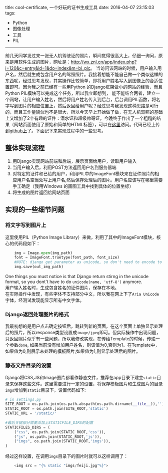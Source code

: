 title: cool-certificate, 一个好玩的证书生成工具
date: 2016-04-07 23:15:03
tags:
- Python
- 图像处理
- 工具
- PIL
---

前几天同学发过来一张无人机驾驶证的照片，瞬间觉得很高大上，仔细一询问，原来是用软件生成的图片，网址是：<http://wx.znl.cn/app/index.php?i=120&c=entry&id=1&do=index&m=bi_pic>。 当访问该网站的时候，用户输入用户名，然后就生成包含用户名的驾照照片。我接着想能不能自己做一个类似这样的东西呢，经过思考发现，其实操作比较简单，即将用户姓名写入到图像上的合适位置即可。因为我之前已经有一些用Python 的Django框架做小的网站的经验，而且Python PIL模块可以完成这个任务，所以我立即想到， 能不能结合两者，建立一个网站，让用户输入姓名，然后将用户姓名传入到后台，后台调用PIL函数，将名字写到图片的相应位置上，然后返回给用户呢？经过思考我发现这种思路是可行的，而且工作量貌似也不是很大，所以今天早上开始做了做，在无人机驾照的基础上又增加了2个有趣的证件：潜水证和超级帅哥证，今晚终于作出了一个粗糙的结果（网站页面使用了原始和简单的HTML标签），可以在[这里](http://115.28.30.25:8001/)访问。代码已经上传到[github上](https://github.com/vra/cool_certificate)了。下面记下来实现过程中的一些思考。
<!--more-->

## 整体实现流程
1.	用Django实现网站前端和后端，展示页面给用户，读取用户输入
2.	当用户输入后，利用POST方法返回用户名到服务器端
3.	对特定的证件和已给的用户，利用PIL中的ImageFont模块来在证件照片的相应用户名空当处写上用户名,然后保存处理后的图片。用户名应该写在哪里需要手工确定（我用Windows 的画图工具中找到具体的位置坐标）
4.	将生成的图片返回给网站页面

## 实现的一些细节问题
### 将文字写到图片上
这里使用PIL（Python Image Library）来做，利用了其中的ImageFont模块，核心的代码段如下：
```python
	img = Image.open(img_path)                                                                                                                                                   draw = ImageDraw.Draw(img)                                                                                                                                               
    font = ImageFont.truetype(font_path, font_size)                                                                                                                          
    #NOTE: django get parameter as unicode, so don't need to encode to unicode.                                                                                                  draw.text(word_pos, name, word_color, font=font)                                                                                                                         
    img.save(out_img_path)                                       
```
One things you must notice is that Django return stirng in the unicode format, so you dont't have to do `unicode(name, 'utf-8')` anymore.  
用户输入姓名时，生成包含姓名的证件图片，保存在本地。  
在实际操作中发现，有些字体不支持部分中文，所以我在网上下了`Aria Unicode`字体，经测试发现能显示所有中文字体。  

### Django返回处理图片的格式
我最初想的是用户点击确定按钮后，跳转到新的页面，在这个页面上单独显示处理后的照片，所以response类型设置成`image/jpeg`即可。但实际操作中出现问题，只返回照片似乎有一些问题，所以我修改实现，在传给Template的时候，传递一个参数`done`, 如果当前没有增加用户姓名，则该值为0,否则为1。在Template中，如果值为0,则展示未处理的模板图片;如果值为1,则显示处理后的图片。


### 静态文件目录的设置
Django将CSS,JS和Image图片都看作静态文件，推荐在app目录下建立`static`目录来保存这些文件。这里需要进行一定的设置，将保存模板图片和生成图片的目录`imgs`增加到`static`目录下，设置代码如下:
```python
# in settings.py
SITE_ROOT = os.path.join(os.path.abspath(os.path.dirname(__file__)),'')                                                                                                      
STATIC_ROOT = os.path.join(SITE_ROOT,'static')                                                                                                                               
STATIC_URL = '/static/'                                                                                                                                                      
                                                                                                                                                                             
#最后关键部分需要添加上STATICFILE_DIRS的配置                                                                                                                                 
STATICFILES_DIRS = (                                                                                                                                                         
    ("css", os.path.join(STATIC_ROOT,'css')),                                                                                                                                
    ("js", os.path.join(STATIC_ROOT,'js')),                                                                                                                                  
    ("imgs", os.path.join(STATIC_ROOT,'imgs')),                                                                                                                              
)                                              
```
经过这样设置，在调用`imgs`目录下的图片时就可以这样调用了：
```python
	<img src = "{% static "imgs/feiji.jpg"%}"> 
```
	
